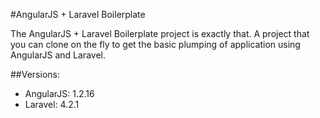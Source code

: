 #AngularJS + Laravel Boilerplate

The AngularJS + Laravel Boilerplate project is exactly that. A project that you can clone on the fly to get the basic plumping of application using AngularJS and Laravel.

##Versions:
- AngularJS: 1.2.16
- Laravel: 4.2.1